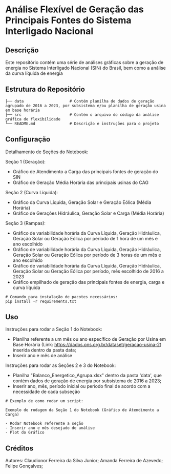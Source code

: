 # Análise Flexível de Geração das Principais Fontes do Sistema Interligado Nacional

## Descrição
Este repositório contém uma série de análises gráficas sobre a geração de energia no Sistema Interligado Nacional (SIN) do Brasil, bem como a análise da curva líquida de energia

## Estrutura do Repositório
```
├── data                    # Contém planilha de dados de geração agrupado de 2016 a 2023, por subsistema e/ou planilha de geração usina em base horária
├── src                     # Contém o arquivo do código da análise gráfica de flexibilidade
└── README.md               # Descrição e instruções para o projeto
```

## Configuração

Detalhamento de Seções do Notebook:

Seção 1 (Geração): 
- Gráfico de Atendimento a Carga das principais fontes de geração do SIN
- Gráfico de Geração Média Horária das principais usinas do CAG

Seção 2 (Curva Líquida):
- Gráfico da Curva Líquida, Geração Solar e Geração Eólica (Média Horária)
- Gráfico de Gerações Hidráulica, Geração Solar e Carga (Média Horária)

Seção 3 (Rampas):
- Gráfico de variabilidade horária da Curva Líquida, Geração Hidráulica, Geração Solar ou Geração Eólica por período de 1 hora de um mês e ano escolhido
- Gráfico de variabilidade horária da Curva Líquida, Geração Hidráulica, Geração Solar ou Geração Eólica por período de 3 horas de um mês e ano escolhido
- Gráfico de variabilidade horária da Curva Líquida, Geração Hidráulica, Geração Solar ou Geração Eólica por período, mês escolhido de 2016 a 2023
- Gráfico empilhado de geração das principais fontes de energia, carga e curva líquida

```
# Comando para instalação de pacotes necessários:
pip install -r requirements.txt
```

## Uso

Instruções para rodar a Seção 1 do Notebook:
- Planilha referente a um mês ou ano específico de Geração por Usina em Base Horária (Link: https://dados.ons.org.br/dataset/geracao-usina-2) inserida dentro da pasta data;
- Inserir ano e mês de análise

Instruções para rodar as Seções 2 e 3 do Notebook:
- Planilha "Balanco_Energetico_Agrupa.xlsx" dentro da pasta 'data', que contém dados de geração de energia por subsistema de 2016 a 2023;
- Inserir ano, mês, período inicial ou período final de acordo com a necessidade de cada subseção

```
# Exemplo de como rodar um script:

Exemplo de rodagem da Seção 1 do Notebook (Gráfico de Atendimento a Carga)

- Rodar Notebook referente a seção
- Inserir ano e mês desejado de análise
- Plot do Gráfico

```

## Créditos
Autores:
Claudionor Ferreira da Silva Junior;
Amanda Ferreira de Azevedo;
Felipe Gonçalves;

